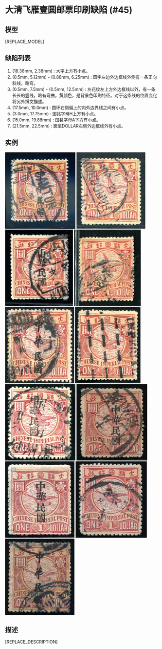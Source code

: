 # 大清飞雁壹圆邮票印刷缺陷 (#45)

## 模型
[REPLACE_MODEL]

## 缺陷列表
1. (18.38mm, 2.38mm) :  大字上方有小点。
1. (0.5mm, 5.12mm) - (0.88mm, 6.25mm) :  圆字左边外边框线外侧有一条正向斜线，略弯。
1. (0.5mm, 7.5mm) - (0.5mm, 12.5mm) :  左花纹左上方外边框线以外，有一条长长的竖线，略有弯曲，黄颜色，是背景色印刷特征。对于这条线的位置变化将另外撰文描述。
1. (17.5mm, 10.0mm) :  圆环右侧偏上的内外边界线之间有小点。
1. (3.0mm, 17.75mm) :  国铭字母H上方有小点。
1. (15.0mm, 19.88mm) :  国铭字母A下方有小点。
1. (21.5mm, 22.5mm) :  面值DOLLAR右侧外边框线外有小点。


## 实例
<img src="2009-11-01_00029018010A.jpg" height=250/> <img src="2010-07-08_00034298106A.jpg" height=250/> <img src="2011-04-03_00042486038A.jpg" height=250/> <img src="2012-08-16_00067664014A.jpg" height=250/> <img src="2012-09-26_00067671011A.jpg" height=250/> <img src="2012-11-27_00075439005A.jpg" height=250/> <img src="2013-09-15_00122486054A.jpg" height=250/> <img src="2014-10-05_00156761011A.jpg" height=250/> <img src="2014-10-20_00159151027A.jpg" height=250/> <img src="2014-12-11_00163076125A.jpg" height=250/> <img src="2015-05-18_00177549069A.jpg" height=250/> 


## 描述
[REPLACE_DESCRIPTION]
